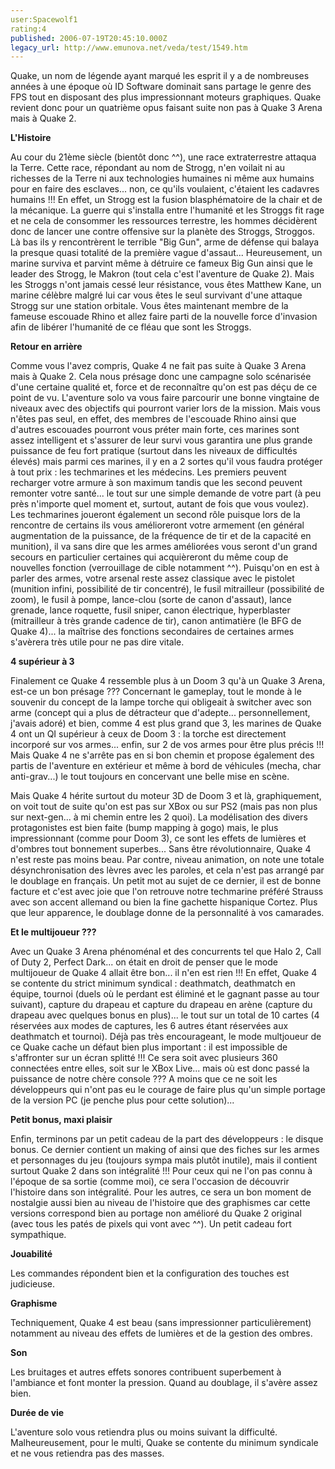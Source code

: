 ```yaml
---
user:Spacewolf1
rating:4
published: 2006-07-19T20:45:10.000Z
legacy_url: http://www.emunova.net/veda/test/1549.htm
---
```

Quake, un nom de légende ayant marqué les esprit il y a de nombreuses années à une époque où ID Software dominait sans partage le genre des FPS tout en disposant des plus impressionnant moteurs graphiques. Quake revient donc pour un quatrième opus faisant suite non pas à Quake 3 Arena mais à Quake 2\.  

  

**L'Histoire**  

Au cour du 21ème siècle (bientôt donc ^^), une race extraterrestre attaqua la Terre. Cette race, répondant au nom de Strogg, n'en voilait ni au richesses de la Terre ni aux technologies humaines ni même aux humains pour en faire des esclaves... non, ce qu'ils voulaient, c'étaient les cadavres humains !!! En effet, un Strogg est la fusion blasphématoire de la chair et de la mécanique. La guerre qui s'installa entre l'humanité et les Stroggs fit rage et ne cela de consommer les ressources terrestre, les hommes décidèrent donc de lancer une contre offensive sur la planète des Stroggs, Stroggos. Là bas ils y rencontrèrent le terrible "Big Gun", arme de défense qui balaya la presque quasi totalité de la première vague d'assaut... Heureusement, un marine surviva et parvint même à détruire ce fameux Big Gun ainsi que le leader des Strogg, le Makron (tout cela c'est l'aventure de Quake 2). Mais les Stroggs n'ont jamais cessé leur résistance, vous êtes Matthew Kane, un marine célèbre malgré lui car vous êtes le seul survivant d'une attaque Strogg sur une station orbitale. Vous êtes maintenant membre de la fameuse escouade Rhino et allez faire parti de la nouvelle force d'invasion afin de libérer l'humanité de ce fléau que sont les Stroggs.  

  

**Retour en arrière**  

Comme vous l'avez compris, Quake 4 ne fait pas suite à Quake 3 Arena mais à Quake 2\. Cela nous présage donc une campagne solo scénarisée d'une certaine qualité et, force et de reconnaître qu'on est pas déçu de ce point de vu. L'aventure solo va vous faire parcourir une bonne vingtaine de niveaux avec des objectifs qui pourront varier lors de la mission. Mais vous n'êtes pas seul, en effet, des membres de l'escouade Rhino ainsi que d'autres escouades pourront vous préter main forte, ces marines sont assez intelligent et s'assurer de leur survi vous garantira une plus grande puissance de feu fort pratique (surtout dans les niveaux de difficultés élevés) mais parmi ces marines, il y en a 2 sortes qu'il vous faudra protéger à tout prix : les techmarines et les médecins. Les premiers peuvent recharger votre armure à son maximum tandis que les second peuvent remonter votre santé... le tout sur une simple demande de votre part (à peu près n'importe quel moment et, surtout, autant de fois que vous voulez). Les techmarines joueront également un second rôle puisque lors de la rencontre de certains ils vous amélioreront votre armement (en général augmentation de la puissance, de la fréquence de tir et de la capacité en munition), il va sans dire que les armes améliorées vous seront d'un grand secours en particulier certaines qui acquièreront du même coup de nouvelles fonction (verrouillage de cible notamment ^^). Puisqu'on en est à parler des armes, votre arsenal reste assez classique avec le pistolet (munition infini, possibilité de tir concentré), le fusil mitrailleur (possibilité de zoom), le fusil à pompe, lance-clou (sorte de canon d'assaut), lance grenade, lance roquette, fusil sniper, canon électrique, hyperblaster (mitrailleur à très grande cadence de tir), canon antimatière (le BFG de Quake 4)... la maîtrise des fonctions secondaires de certaines armes s'avèrera très utile pour ne pas dire vitale.  

  

**4 supérieur à 3**  

Finalement ce Quake 4 ressemble plus à un Doom 3 qu'à un Quake 3 Arena, est-ce un bon présage ??? Concernant le gameplay, tout le monde à le souvenir du concept de la lampe torche qui obligeait à switcher avec son arme (concept qui a plus de détracteur que d'adepte... personnellement, j'avais adoré) et bien, comme 4 est plus grand que 3, les marines de Quake 4 ont un QI supérieur à ceux de Doom 3 : la torche est directement incorporé sur vos armes... enfin, sur 2 de vos armes pour être plus précis !!! Mais Quake 4 ne s'arrête pas en si bon chemin et propose également des partis de l'aventure en extérieur et même à bord de véhicules (mecha, char anti-grav...) le tout toujours en concervant une belle mise en scène.  

Mais Quake 4 hérite surtout du moteur 3D de Doom 3 et là, graphiquement, on voit tout de suite qu'on est pas sur XBox ou sur PS2 (mais pas non plus sur next-gen... à mi chemin entre les 2 quoi). La modélisation des divers protagonistes est bien faite (bump mapping à gogo) mais, le plus impressionnant (comme pour Doom 3), ce sont les effets de lumières et d'ombres tout bonnement superbes... Sans être révolutionnaire, Quake 4 n'est reste pas moins beau. Par contre, niveau animation, on note une totale désynchronisation des lèvres avec les paroles, et cela n'est pas arrangé par le doublage en français. Un petit mot au sujet de ce dernier, il est de bonne facture et c'est avec joie que l'on retrouve notre techmarine préféré Strauss avec son accent allemand ou bien la fine gachette hispanique Cortez. Plus que leur apparence, le doublage donne de la personnalité à vos camarades.  

  

**Et le multijoueur ???**  

Avec un Quake 3 Arena phénoménal et des concurrents tel que Halo 2, Call of Duty 2, Perfect Dark... on était en droit de penser que le mode multijoueur de Quake 4 allait être bon... il n'en est rien !!! En effet, Quake 4 se contente du strict minimum syndical : deathmatch, deathmatch en équipe, tournoi (duels où le perdant est éliminé et le gagnant passe au tour suivant), capture du drapeau et capture du drapeau en arène (capture du drapeau avec quelques bonus en plus)... le tout sur un total de 10 cartes (4 réservées aux modes de captures, les 6 autres étant réservées aux deathmatch et tournoi). Déjà pas très encourageant, le mode multjoueur de ce Quake cache un défaut bien plus important : il est impossible de s'affronter sur un écran splitté !!! Ce sera soit avec plusieurs 360 connectées entre elles, soit sur le XBox Live... mais où est donc passé la puissance de notre chère console ??? A moins que ce ne soit les développeurs qui n'ont pas eu le courage de faire plus qu'un simple portage de la version PC (je penche plus pour cette solution)...  

  

**Petit bonus, maxi plaisir**  

Enfin, terminons par un petit cadeau de la part des développeurs : le disque bonus. Ce dernier contient un making of ainsi que des fiches sur les armes et personnages du jeu (toujours sympa mais plutôt inutile), mais il contient surtout Quake 2 dans son intégralité !!! Pour ceux qui ne l'on pas connu à l'époque de sa sortie (comme moi), ce sera l'occasion de découvrir l'histoire dans son intégralité. Pour les autres, ce sera un bon moment de nostalgie aussi bien au niveau de l'histoire que des graphismes car cette versions correspond bien au portage non amélioré du Quake 2 original (avec tous les patés de pixels qui vont avec ^^). Un petit cadeau fort sympathique.  

  

  

  

**Jouabilité**  

Les commandes répondent bien et la configuration des touches est judicieuse.  

**Graphisme**  

Techniquement, Quake 4 est beau (sans impressionner particulièrement) notamment au niveau des effets de lumières et de la gestion des ombres.  

**Son**  

Les bruitages et autres effets sonores contribuent superbement à l'ambiance et font monter la pression. Quand au doublage, il s'avère assez bien.  

**Durée de vie**  

L'aventure solo vous retiendra plus ou moins suivant la difficulté. Malheureusement, pour le multi, Quake se contente du minimum syndicale et ne vous retiendra pas des masses.